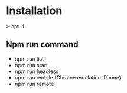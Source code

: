 # Installation
```
> npm i
```

## Npm run command
- npm run list
- npm run start
- npm run headless
- npm run mobile (Chrome emulation iPhone)
- npm run remote
